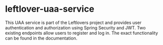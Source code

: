 # leftlover-uaa-service

This UAA service is part of the Leftlovers project and provides user authentication and authorization using Spring Security and JWT. Two existing endpoints allow users to register and log in. The exact functionality can be found in the documentation.

